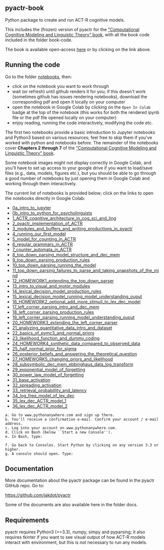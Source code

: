 pyactr-book
---------------------------

Python package to create and run ACT-R cognitive models.

This includes the (frozen) version of pyactr for the ["Computational Cognitive Modeling and Linguistic Theory" book](https://link.springer.com/book/10.1007/978-3-030-31846-8), with all the book code included in the folder book-code.

The book is available open-access [here](https://link.springer.com/book/10.1007/978-3-030-31846-8) or by clicking on the link above.

Running the code
---------------------------

Go to the folder [notebooks](https://github.com/abrsvn/pyactr-book/tree/master/notebooks), then:

- click on the notebook you want to work through
- wait (or refresh) until github renders it for you; if this doesn't work (sometimes github has issues rendering notebooks), download the corresponding pdf and open it locally on your computer
- open the notebook in Google Colab by clicking on the `Open In Colab` badge at the top of the notebook (this works for both the rendered ipynb file or the pdf file opened locally on your computer)
- enjoy reading, running the code interactively, modifying the code etc.

The first two notebooks provide a basic introduction to Jupyter notebooks and Python3 based on various resources; feel free to skip them if you've worked with python and notebooks before. The remainder of the notebooks cover **Chapters 2 through 7** of the ["Computational Cognitive Modeling and Linguistic Theory" book](https://link.springer.com/book/10.1007/978-3-030-31846-8).

Some notebook images might not display correctly in Google Colab, and you'll have to set up access to your google drive if you want to load/save files (e.g., data, models, figures etc.), but you should be able to go through a good number of notebooks by just opening them in Google Colab and working through them interactively.

The current list of notebooks is provided below; click on the links to open the notebooks directly in Google Colab:

- [0a_intro_to_jupyter](https://colab.research.google.com/github/abrsvn/pyactr-book/blob/master/notebooks/0a_intro_to_jupyter.ipynb)
- [0b_intro_to_python_for_psycholinguists](https://colab.research.google.com/github/abrsvn/pyactr-book/blob/master/notebooks/0b_intro_to_python_for_psycholinguists.ipynb)
- [1_ACTR_cognitive_architecture_in_cog_sci_and_ling](https://colab.research.google.com/github/abrsvn/pyactr-book/blob/master/notebooks/1_ACTR_cognitive_architecture_in_cog_sci_and_ling.ipynb)
- [2_pyactr_implementation_of_ACTR](https://colab.research.google.com/github/abrsvn/pyactr-book/blob/master/notebooks/2_pyactr_implementation_of_ACTR.ipynb)
- [3_modules_and_buffers_and_writing_productions_in_pyactr](https://colab.research.google.com/github/abrsvn/pyactr-book/blob/master/notebooks/3_modules_and_buffers_and_writing_productions_in_pyactr.ipynb)
- [4_running_our_first_model](https://colab.research.google.com/github/abrsvn/pyactr-book/blob/master/notebooks/4_running_our_first_model.ipynb)
- [5_model_for_counting_in_ACTR](https://colab.research.google.com/github/abrsvn/pyactr-book/blob/master/notebooks/5_model_for_counting_in_ACTR.ipynb)
- [6_regular_grammars_in_ACTR](https://colab.research.google.com/github/abrsvn/pyactr-book/blob/master/notebooks/6_regular_grammars_in_ACTR.ipynb)
- [7_counter_automata_in_ACTR](https://colab.research.google.com/github/abrsvn/pyactr-book/blob/master/notebooks/7_counter_automata_in_ACTR.ipynb)
- [8_top_down_parsing_model_structure_and_dec_mem](https://colab.research.google.com/github/abrsvn/pyactr-book/blob/master/notebooks/8_top_down_parsing_model_structure_and_dec_mem.ipynb)
- [9_top_down_parsing_production_rules](https://colab.research.google.com/github/abrsvn/pyactr-book/blob/master/notebooks/9_top_down_parsing_production_rules.ipynb)
- [10_top_down_parsing_running_the_model](https://colab.research.google.com/github/abrsvn/pyactr-book/blob/master/notebooks/10_top_down_parsing_running_the_model.ipynb)
- [11_top_down_parsing_failures_to_parse_and_taking_snapshots_of_the_mind](https://colab.research.google.com/github/abrsvn/pyactr-book/blob/master/notebooks/11_top_down_parsing_failures_to_parse_and_taking_snapshots_of_the_mind.ipynb)
- [12_HOMEWORK1_extending_the_top_down_parser](https://colab.research.google.com/github/abrsvn/pyactr-book/blob/master/notebooks/12_HOMEWORK1_extending_the_top_down_parser.ipynb)
- [13_intro_to_visual_and_motor_modules](https://colab.research.google.com/github/abrsvn/pyactr-book/blob/master/notebooks/13_intro_to_visual_and_motor_modules.ipynb)
- [14_lexical_decision_model_production_rules](https://colab.research.google.com/github/abrsvn/pyactr-book/blob/master/notebooks/14_lexical_decision_model_production_rules.ipynb)
- [15_lexical_decision_model_running_model_understanding_ouput](https://colab.research.google.com/github/abrsvn/pyactr-book/blob/master/notebooks/15_lexical_decision_model_running_model_understanding_ouput.ipynb)
- [16_HOMEWORK2_optional_add_more_stimuli_to_lex_dec_model](https://colab.research.google.com/github/abrsvn/pyactr-book/blob/master/notebooks/16_HOMEWORK2_optional_add_more_stimuli_to_lex_dec_model.ipynb)
- [17_left_corner_parsing_intro_and_dec_mem](https://colab.research.google.com/github/abrsvn/pyactr-book/blob/master/notebooks/17_left_corner_parsing_intro_and_dec_mem.ipynb)
- [18_left_corner_parsing_production_rules](https://colab.research.google.com/github/abrsvn/pyactr-book/blob/master/notebooks/18_left_corner_parsing_production_rules.ipynb)
- [19_left_corner_parsing_running_model_understanding_ouput](https://colab.research.google.com/github/abrsvn/pyactr-book/blob/master/notebooks/19_left_corner_parsing_running_model_understanding_ouput.ipynb)
- [20_HOMEWORK3_extending_the_left_corner_parser](https://colab.research.google.com/github/abrsvn/pyactr-book/blob/master/notebooks/20_HOMEWORK3_extending_the_left_corner_parser.ipynb)
- [21_analyzing_quantitative_data_intro_and_dataset](https://colab.research.google.com/github/abrsvn/pyactr-book/blob/master/notebooks/21_analyzing_quantitative_data_intro_and_dataset.ipynb)
- [22_basics_of_pymc3_and_normal_priors](https://colab.research.google.com/github/abrsvn/pyactr-book/blob/master/notebooks/22_basics_of_pymc3_and_normal_priors.ipynb)
- [23_likelihood_function_and_dummy_coding](https://colab.research.google.com/github/abrsvn/pyactr-book/blob/master/notebooks/23_likelihood_function_and_dummy_coding.ipynb)
- [24_HOMEWORK4_synthetic_data_compared_to_observed_data](https://colab.research.google.com/github/abrsvn/pyactr-book/blob/master/notebooks/24_HOMEWORK4_synthetic_data_compared_to_observed_data.ipynb)
- [25_half_normal_prior_for_sigma](https://colab.research.google.com/github/abrsvn/pyactr-book/blob/master/notebooks/25_half_normal_prior_for_sigma.ipynb)
- [26_posterior_beliefs_and_answering_the_theoretical_question](https://colab.research.google.com/github/abrsvn/pyactr-book/blob/master/notebooks/26_posterior_beliefs_and_answering_the_theoretical_question.ipynb)
- [27_HOMEWORK5_changing_priors_and_likelihood](https://colab.research.google.com/github/abrsvn/pyactr-book/blob/master/notebooks/27_HOMEWORK5_changing_priors_and_likelihood.ipynb)
- [28_subsymbolic_dec_mem_ebbinghaus_data_log_transform](https://colab.research.google.com/github/abrsvn/pyactr-book/blob/master/notebooks/28_subsymbolic_dec_mem_ebbinghaus_data_log_transform.ipynb)
- [29_exponential_model_of_forgetting](https://colab.research.google.com/github/abrsvn/pyactr-book/blob/master/notebooks/29_exponential_model_of_forgetting.ipynb)
- [30_power_law_model_of_forgetting](https://colab.research.google.com/github/abrsvn/pyactr-book/blob/master/notebooks/30_power_law_model_of_forgetting.ipynb)
- [31_base_activation](https://colab.research.google.com/github/abrsvn/pyactr-book/blob/master/notebooks/31_base_activation.ipynb)
- [32_spreading_activation](https://colab.research.google.com/github/abrsvn/pyactr-book/blob/master/notebooks/32_spreading_activation.ipynb)
- [33_retrieval_probabillity_and_latency](https://colab.research.google.com/github/abrsvn/pyactr-book/blob/master/notebooks/33_retrieval_probabillity_and_latency.ipynb)
- [34_log_freq_model_of_lex_dec](https://colab.research.google.com/github/abrsvn/pyactr-book/blob/master/notebooks/34_log_freq_model_of_lex_dec.ipynb)
- [35_lex_dec_ACTR_model_1](https://colab.research.google.com/github/abrsvn/pyactr-book/blob/master/notebooks/35_lex_dec_ACTR_model_1.ipynb)
- [36_lex_dec_ACTR_model_2](https://colab.research.google.com/github/abrsvn/pyactr-book/blob/master/notebooks/36_lex_dec_ACTR_model_2.ipynb)

<!--- [](https://colab.research.google.com/github/abrsvn/pyactr-book/blob/master/notebooks/.ipynb)-->


<!--**Old** instructions for running the code (preserved below for now)-->
<!------------------------------->

<!--To run the code, you need to install and use pyactr.-->

<!--Installing and using pyactr on your computer -- people familiar with Python-->
<!------------------------------------------------------------------------------->

<!--You have several options. The safest one is to install the pyactr version that is present in this repo (called 'pyactr-frozen'). This is the frozen version that should allow you to run all the code from the book.-->

<!--To install this, clone this repo (or download it and unzip it), and then go to the folder pyactr-frozen and run:-->

<!--python3 setup.py install-->

<!--If you want the latest release of pyactr, you can also use pip:-->

<!--pip3 install pyactr-->

<!--The most recent pip version should work fine for all the code in the book. However, we cannot promise that all future pyactr updates available via pip will be backward compatible with the book code. (If you do encounter an incompatibility, please let us know.)-->

<!--Using pyactr is explained in the book starting with Chapter 2. Again, all the code discussed in the book can be found here in the folder book-code.-->

<!--Installing and using pyactr -- beginners-->
<!-------------------------------------------------------------->

<!--[Recommended: Google Colab]-->

<!--If you have a Google account, you already have access to an excellent Python3 environment. Just google for "Getting Started With Google Colab" to find a quick tutorial out there to get you started. Here's one that's available as of May 2019:-->

<!--https://towardsdatascience.com/getting-started-with-google-colab-f2fff97f594c-->

<!--Once you know a little about google colab, go to your drive and upload the notebook pyactr_on_google_colab.ipynb, which you can find in the docs folder of this very repo. Run the code cells in the notebook to make sure everything works, then you're off to the races.-->

<!--[Alternative]-->
<!--To get started, you should consider a web-based service for Python3 like PythonAnywhere. In this type of services, computation is hosted on separate servers and you don't have to install anything on your computer (of course, you'll need internet access). pyactr is a library for Python3, and you will have to install it on the web-based Python3 service. If you find that you like working with Python3 and pyactr, you can install them on your computer at a later point, together with a good text editor for coding -- Sublime, gedit, Vim, Emacs etc. (not Word) are suitable editor for programming. Alternatively,  you can install an integrated desktop environment (IDE) for Python -- a common choice is anaconda, which comes with a variety of ways of working interactively with Python (IDE with Spyder as the editor, ipython notebooks, nowadays known as jupyter notebooks etc.). But none of this is required to run pyactr and the code in this book.-->

<!--Using PythonAnywhere:-->
    a. Go to www.pythonanywhere.com and sign up there.
    b. You'll receive a confirmation e-mail. Confirm your account / e-mail address.
    c. Log into your account on www.pythonanywhere.com.
    d. Click on Bash (below ``Start a new Console'').
    e. In Bash, type:
<!--$ pip3 install --user pyactr-->

<!--This will install pyactr in your Python account (not on your computer).-->

    f. Go back to Consoles. Start Python by clicking on any version 3.3 or higher.
    g. A console should open. Type:
<!--import pyactr-->

<!--If no errors appear, you are set. You might get a warning about the lack of tkinter support and that the simulation GUI is set to false. You can ignore this message.-->


<!--Throughout the book, we will introduce and discuss various ACT-R models coded in Python. You can either type them in line by line or even better, copy-paste them into code cells in a notebook while using Google Colab, or  load them as files in your session on PythonAnywhere. Scripts are uploaded in PythonAnywhere under the tab Files.-->

<!--You should be aware that a free account on PythonAnywhere allows you to run only two consoles, and there is a limit on the amount of CPU you might use per day. The limit should suffice for the tutorials but if you find this is too constraining, you should consider installing Python3 and pyactr on your computer and running scripts directly there.-->

<!--Using the version of pyactr that you installed on Google Colab or PythonAnywhere should work fine for all the code in the book. However, what you just installed (pyactr) is an up-to-date package and we cannot promise that all future pyactr updates will remain backward compatible with the code that appeared in this book. If you do encounter an incompatibility, please let us know.-->

<!--Using pyactr is explained in the book starting with Chapter 2. Again, all the code discussed in the book can be found here in the folder book-code.-->

<!--If you find you like working with pyactr, we suggest you install it on your computer. You will first have to install Python version 3 on your computer. See here:-->

<!--https://www.python.org/-->

<!--After that, you can install pyactr. This is described in the section Installing and using pyactr on your computer, see above.-->

Documentation
--------------------------

More documentation about the pyactr package can be found in the pyactr GitHub repo. Go to:

https://github.com/jakdot/pyactr

Some of the documents are also available here in the folder docs.

Requirements
--------------------------

pyactr requires Python3 (>=3.3), numpy, simpy and pyparsing; it also requires tkinter if you want to see visual output of how ACT-R models interact with environment, but this is not necessary to run any models.
